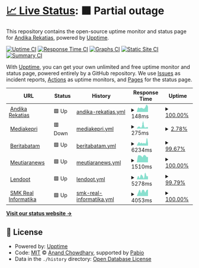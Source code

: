 # [📈 Live Status](https://status.andikarekatias.com): <!--live status--> **🟧 Partial outage**

This repository contains the open-source uptime monitor and status page for [Andika Rekatias](andikarekatias.com), powered by [Upptime](https://github.com/upptime/upptime).

[![Uptime CI](https://github.com/andikarekatias/upptime/workflows/Uptime%20CI/badge.svg)](https://github.com/andikarekatias/upptime/actions?query=workflow%3A%22Uptime+CI%22)
[![Response Time CI](https://github.com/andikarekatias/upptime/workflows/Response%20Time%20CI/badge.svg)](https://github.com/andikarekatias/upptime/actions?query=workflow%3A%22Response+Time+CI%22)
[![Graphs CI](https://github.com/andikarekatias/upptime/workflows/Graphs%20CI/badge.svg)](https://github.com/andikarekatias/upptime/actions?query=workflow%3A%22Graphs+CI%22)
[![Static Site CI](https://github.com/andikarekatias/upptime/workflows/Static%20Site%20CI/badge.svg)](https://github.com/andikarekatias/upptime/actions?query=workflow%3A%22Static+Site+CI%22)
[![Summary CI](https://github.com/andikarekatias/upptime/workflows/Summary%20CI/badge.svg)](https://github.com/andikarekatias/upptime/actions?query=workflow%3A%22Summary+CI%22)

With [Upptime](https://upptime.js.org), you can get your own unlimited and free uptime monitor and status page, powered entirely by a GitHub repository. We use [Issues](https://github.com/andikarekatias/upptime/issues) as incident reports, [Actions](https://github.com/andikarekatias/upptime/actions) as uptime monitors, and [Pages](https://status.andikarekatias.com) for the status page.

<!--start: status pages-->
<!-- This summary is generated by Upptime (https://github.com/upptime/upptime) -->
<!-- Do not edit this manually, your changes will be overwritten -->
<!-- prettier-ignore -->
| URL | Status | History | Response Time | Uptime |
| --- | ------ | ------- | ------------- | ------ |
| <img alt="" src="https://icons.duckduckgo.com/ip3/andikarekatias.com.ico" height="13"> [Andika Rekatias](https://andikarekatias.com) | 🟩 Up | [andika-rekatias.yml](https://github.com/andikarekatias/upptime/commits/HEAD/history/andika-rekatias.yml) | <details><summary><img alt="Response time graph" src="./graphs/andika-rekatias/response-time-week.png" height="20"> 148ms</summary><br><a href="https://status.andikarekatias.com/history/andika-rekatias"><img alt="Response time 148" src="https://img.shields.io/endpoint?url=https%3A%2F%2Fraw.githubusercontent.com%2Fandikarekatias%2Fupptime%2FHEAD%2Fapi%2Fandika-rekatias%2Fresponse-time.json"></a><br><a href="https://status.andikarekatias.com/history/andika-rekatias"><img alt="24-hour response time 169" src="https://img.shields.io/endpoint?url=https%3A%2F%2Fraw.githubusercontent.com%2Fandikarekatias%2Fupptime%2FHEAD%2Fapi%2Fandika-rekatias%2Fresponse-time-day.json"></a><br><a href="https://status.andikarekatias.com/history/andika-rekatias"><img alt="7-day response time 148" src="https://img.shields.io/endpoint?url=https%3A%2F%2Fraw.githubusercontent.com%2Fandikarekatias%2Fupptime%2FHEAD%2Fapi%2Fandika-rekatias%2Fresponse-time-week.json"></a><br><a href="https://status.andikarekatias.com/history/andika-rekatias"><img alt="30-day response time 148" src="https://img.shields.io/endpoint?url=https%3A%2F%2Fraw.githubusercontent.com%2Fandikarekatias%2Fupptime%2FHEAD%2Fapi%2Fandika-rekatias%2Fresponse-time-month.json"></a><br><a href="https://status.andikarekatias.com/history/andika-rekatias"><img alt="1-year response time 148" src="https://img.shields.io/endpoint?url=https%3A%2F%2Fraw.githubusercontent.com%2Fandikarekatias%2Fupptime%2FHEAD%2Fapi%2Fandika-rekatias%2Fresponse-time-year.json"></a></details> | <details><summary><a href="https://status.andikarekatias.com/history/andika-rekatias">100.00%</a></summary><a href="https://status.andikarekatias.com/history/andika-rekatias"><img alt="All-time uptime 100.00%" src="https://img.shields.io/endpoint?url=https%3A%2F%2Fraw.githubusercontent.com%2Fandikarekatias%2Fupptime%2FHEAD%2Fapi%2Fandika-rekatias%2Fuptime.json"></a><br><a href="https://status.andikarekatias.com/history/andika-rekatias"><img alt="24-hour uptime 100.00%" src="https://img.shields.io/endpoint?url=https%3A%2F%2Fraw.githubusercontent.com%2Fandikarekatias%2Fupptime%2FHEAD%2Fapi%2Fandika-rekatias%2Fuptime-day.json"></a><br><a href="https://status.andikarekatias.com/history/andika-rekatias"><img alt="7-day uptime 100.00%" src="https://img.shields.io/endpoint?url=https%3A%2F%2Fraw.githubusercontent.com%2Fandikarekatias%2Fupptime%2FHEAD%2Fapi%2Fandika-rekatias%2Fuptime-week.json"></a><br><a href="https://status.andikarekatias.com/history/andika-rekatias"><img alt="30-day uptime 100.00%" src="https://img.shields.io/endpoint?url=https%3A%2F%2Fraw.githubusercontent.com%2Fandikarekatias%2Fupptime%2FHEAD%2Fapi%2Fandika-rekatias%2Fuptime-month.json"></a><br><a href="https://status.andikarekatias.com/history/andika-rekatias"><img alt="1-year uptime 100.00%" src="https://img.shields.io/endpoint?url=https%3A%2F%2Fraw.githubusercontent.com%2Fandikarekatias%2Fupptime%2FHEAD%2Fapi%2Fandika-rekatias%2Fuptime-year.json"></a></details>
| <img alt="" src="https://icons.duckduckgo.com/ip3/mediakepri.co.id.ico" height="13"> [Mediakepri](https://mediakepri.co.id) | 🟥 Down | [mediakepri.yml](https://github.com/andikarekatias/upptime/commits/HEAD/history/mediakepri.yml) | <details><summary><img alt="Response time graph" src="./graphs/mediakepri/response-time-week.png" height="20"> 275ms</summary><br><a href="https://status.andikarekatias.com/history/mediakepri"><img alt="Response time 275" src="https://img.shields.io/endpoint?url=https%3A%2F%2Fraw.githubusercontent.com%2Fandikarekatias%2Fupptime%2FHEAD%2Fapi%2Fmediakepri%2Fresponse-time.json"></a><br><a href="https://status.andikarekatias.com/history/mediakepri"><img alt="24-hour response time 178" src="https://img.shields.io/endpoint?url=https%3A%2F%2Fraw.githubusercontent.com%2Fandikarekatias%2Fupptime%2FHEAD%2Fapi%2Fmediakepri%2Fresponse-time-day.json"></a><br><a href="https://status.andikarekatias.com/history/mediakepri"><img alt="7-day response time 275" src="https://img.shields.io/endpoint?url=https%3A%2F%2Fraw.githubusercontent.com%2Fandikarekatias%2Fupptime%2FHEAD%2Fapi%2Fmediakepri%2Fresponse-time-week.json"></a><br><a href="https://status.andikarekatias.com/history/mediakepri"><img alt="30-day response time 275" src="https://img.shields.io/endpoint?url=https%3A%2F%2Fraw.githubusercontent.com%2Fandikarekatias%2Fupptime%2FHEAD%2Fapi%2Fmediakepri%2Fresponse-time-month.json"></a><br><a href="https://status.andikarekatias.com/history/mediakepri"><img alt="1-year response time 275" src="https://img.shields.io/endpoint?url=https%3A%2F%2Fraw.githubusercontent.com%2Fandikarekatias%2Fupptime%2FHEAD%2Fapi%2Fmediakepri%2Fresponse-time-year.json"></a></details> | <details><summary><a href="https://status.andikarekatias.com/history/mediakepri">2.78%</a></summary><a href="https://status.andikarekatias.com/history/mediakepri"><img alt="All-time uptime 2.78%" src="https://img.shields.io/endpoint?url=https%3A%2F%2Fraw.githubusercontent.com%2Fandikarekatias%2Fupptime%2FHEAD%2Fapi%2Fmediakepri%2Fuptime.json"></a><br><a href="https://status.andikarekatias.com/history/mediakepri"><img alt="24-hour uptime 0.00%" src="https://img.shields.io/endpoint?url=https%3A%2F%2Fraw.githubusercontent.com%2Fandikarekatias%2Fupptime%2FHEAD%2Fapi%2Fmediakepri%2Fuptime-day.json"></a><br><a href="https://status.andikarekatias.com/history/mediakepri"><img alt="7-day uptime 2.78%" src="https://img.shields.io/endpoint?url=https%3A%2F%2Fraw.githubusercontent.com%2Fandikarekatias%2Fupptime%2FHEAD%2Fapi%2Fmediakepri%2Fuptime-week.json"></a><br><a href="https://status.andikarekatias.com/history/mediakepri"><img alt="30-day uptime 2.78%" src="https://img.shields.io/endpoint?url=https%3A%2F%2Fraw.githubusercontent.com%2Fandikarekatias%2Fupptime%2FHEAD%2Fapi%2Fmediakepri%2Fuptime-month.json"></a><br><a href="https://status.andikarekatias.com/history/mediakepri"><img alt="1-year uptime 2.78%" src="https://img.shields.io/endpoint?url=https%3A%2F%2Fraw.githubusercontent.com%2Fandikarekatias%2Fupptime%2FHEAD%2Fapi%2Fmediakepri%2Fuptime-year.json"></a></details>
| <img alt="" src="https://icons.duckduckgo.com/ip3/beritabatam.com.ico" height="13"> [Beritabatam](https://beritabatam.com) | 🟩 Up | [beritabatam.yml](https://github.com/andikarekatias/upptime/commits/HEAD/history/beritabatam.yml) | <details><summary><img alt="Response time graph" src="./graphs/beritabatam/response-time-week.png" height="20"> 6234ms</summary><br><a href="https://status.andikarekatias.com/history/beritabatam"><img alt="Response time 6234" src="https://img.shields.io/endpoint?url=https%3A%2F%2Fraw.githubusercontent.com%2Fandikarekatias%2Fupptime%2FHEAD%2Fapi%2Fberitabatam%2Fresponse-time.json"></a><br><a href="https://status.andikarekatias.com/history/beritabatam"><img alt="24-hour response time 10104" src="https://img.shields.io/endpoint?url=https%3A%2F%2Fraw.githubusercontent.com%2Fandikarekatias%2Fupptime%2FHEAD%2Fapi%2Fberitabatam%2Fresponse-time-day.json"></a><br><a href="https://status.andikarekatias.com/history/beritabatam"><img alt="7-day response time 6234" src="https://img.shields.io/endpoint?url=https%3A%2F%2Fraw.githubusercontent.com%2Fandikarekatias%2Fupptime%2FHEAD%2Fapi%2Fberitabatam%2Fresponse-time-week.json"></a><br><a href="https://status.andikarekatias.com/history/beritabatam"><img alt="30-day response time 6234" src="https://img.shields.io/endpoint?url=https%3A%2F%2Fraw.githubusercontent.com%2Fandikarekatias%2Fupptime%2FHEAD%2Fapi%2Fberitabatam%2Fresponse-time-month.json"></a><br><a href="https://status.andikarekatias.com/history/beritabatam"><img alt="1-year response time 6234" src="https://img.shields.io/endpoint?url=https%3A%2F%2Fraw.githubusercontent.com%2Fandikarekatias%2Fupptime%2FHEAD%2Fapi%2Fberitabatam%2Fresponse-time-year.json"></a></details> | <details><summary><a href="https://status.andikarekatias.com/history/beritabatam">99.67%</a></summary><a href="https://status.andikarekatias.com/history/beritabatam"><img alt="All-time uptime 99.67%" src="https://img.shields.io/endpoint?url=https%3A%2F%2Fraw.githubusercontent.com%2Fandikarekatias%2Fupptime%2FHEAD%2Fapi%2Fberitabatam%2Fuptime.json"></a><br><a href="https://status.andikarekatias.com/history/beritabatam"><img alt="24-hour uptime 100.00%" src="https://img.shields.io/endpoint?url=https%3A%2F%2Fraw.githubusercontent.com%2Fandikarekatias%2Fupptime%2FHEAD%2Fapi%2Fberitabatam%2Fuptime-day.json"></a><br><a href="https://status.andikarekatias.com/history/beritabatam"><img alt="7-day uptime 99.67%" src="https://img.shields.io/endpoint?url=https%3A%2F%2Fraw.githubusercontent.com%2Fandikarekatias%2Fupptime%2FHEAD%2Fapi%2Fberitabatam%2Fuptime-week.json"></a><br><a href="https://status.andikarekatias.com/history/beritabatam"><img alt="30-day uptime 99.67%" src="https://img.shields.io/endpoint?url=https%3A%2F%2Fraw.githubusercontent.com%2Fandikarekatias%2Fupptime%2FHEAD%2Fapi%2Fberitabatam%2Fuptime-month.json"></a><br><a href="https://status.andikarekatias.com/history/beritabatam"><img alt="1-year uptime 99.67%" src="https://img.shields.io/endpoint?url=https%3A%2F%2Fraw.githubusercontent.com%2Fandikarekatias%2Fupptime%2FHEAD%2Fapi%2Fberitabatam%2Fuptime-year.json"></a></details>
| <img alt="" src="https://icons.duckduckgo.com/ip3/meutiaranews.co.ico" height="13"> [Meutiaranews](https://meutiaranews.co) | 🟩 Up | [meutiaranews.yml](https://github.com/andikarekatias/upptime/commits/HEAD/history/meutiaranews.yml) | <details><summary><img alt="Response time graph" src="./graphs/meutiaranews/response-time-week.png" height="20"> 1510ms</summary><br><a href="https://status.andikarekatias.com/history/meutiaranews"><img alt="Response time 1510" src="https://img.shields.io/endpoint?url=https%3A%2F%2Fraw.githubusercontent.com%2Fandikarekatias%2Fupptime%2FHEAD%2Fapi%2Fmeutiaranews%2Fresponse-time.json"></a><br><a href="https://status.andikarekatias.com/history/meutiaranews"><img alt="24-hour response time 1288" src="https://img.shields.io/endpoint?url=https%3A%2F%2Fraw.githubusercontent.com%2Fandikarekatias%2Fupptime%2FHEAD%2Fapi%2Fmeutiaranews%2Fresponse-time-day.json"></a><br><a href="https://status.andikarekatias.com/history/meutiaranews"><img alt="7-day response time 1510" src="https://img.shields.io/endpoint?url=https%3A%2F%2Fraw.githubusercontent.com%2Fandikarekatias%2Fupptime%2FHEAD%2Fapi%2Fmeutiaranews%2Fresponse-time-week.json"></a><br><a href="https://status.andikarekatias.com/history/meutiaranews"><img alt="30-day response time 1510" src="https://img.shields.io/endpoint?url=https%3A%2F%2Fraw.githubusercontent.com%2Fandikarekatias%2Fupptime%2FHEAD%2Fapi%2Fmeutiaranews%2Fresponse-time-month.json"></a><br><a href="https://status.andikarekatias.com/history/meutiaranews"><img alt="1-year response time 1510" src="https://img.shields.io/endpoint?url=https%3A%2F%2Fraw.githubusercontent.com%2Fandikarekatias%2Fupptime%2FHEAD%2Fapi%2Fmeutiaranews%2Fresponse-time-year.json"></a></details> | <details><summary><a href="https://status.andikarekatias.com/history/meutiaranews">100.00%</a></summary><a href="https://status.andikarekatias.com/history/meutiaranews"><img alt="All-time uptime 100.00%" src="https://img.shields.io/endpoint?url=https%3A%2F%2Fraw.githubusercontent.com%2Fandikarekatias%2Fupptime%2FHEAD%2Fapi%2Fmeutiaranews%2Fuptime.json"></a><br><a href="https://status.andikarekatias.com/history/meutiaranews"><img alt="24-hour uptime 100.00%" src="https://img.shields.io/endpoint?url=https%3A%2F%2Fraw.githubusercontent.com%2Fandikarekatias%2Fupptime%2FHEAD%2Fapi%2Fmeutiaranews%2Fuptime-day.json"></a><br><a href="https://status.andikarekatias.com/history/meutiaranews"><img alt="7-day uptime 100.00%" src="https://img.shields.io/endpoint?url=https%3A%2F%2Fraw.githubusercontent.com%2Fandikarekatias%2Fupptime%2FHEAD%2Fapi%2Fmeutiaranews%2Fuptime-week.json"></a><br><a href="https://status.andikarekatias.com/history/meutiaranews"><img alt="30-day uptime 100.00%" src="https://img.shields.io/endpoint?url=https%3A%2F%2Fraw.githubusercontent.com%2Fandikarekatias%2Fupptime%2FHEAD%2Fapi%2Fmeutiaranews%2Fuptime-month.json"></a><br><a href="https://status.andikarekatias.com/history/meutiaranews"><img alt="1-year uptime 100.00%" src="https://img.shields.io/endpoint?url=https%3A%2F%2Fraw.githubusercontent.com%2Fandikarekatias%2Fupptime%2FHEAD%2Fapi%2Fmeutiaranews%2Fuptime-year.json"></a></details>
| <img alt="" src="https://icons.duckduckgo.com/ip3/lendoot.com.ico" height="13"> [Lendoot](https://lendoot.com) | 🟩 Up | [lendoot.yml](https://github.com/andikarekatias/upptime/commits/HEAD/history/lendoot.yml) | <details><summary><img alt="Response time graph" src="./graphs/lendoot/response-time-week.png" height="20"> 5278ms</summary><br><a href="https://status.andikarekatias.com/history/lendoot"><img alt="Response time 5278" src="https://img.shields.io/endpoint?url=https%3A%2F%2Fraw.githubusercontent.com%2Fandikarekatias%2Fupptime%2FHEAD%2Fapi%2Flendoot%2Fresponse-time.json"></a><br><a href="https://status.andikarekatias.com/history/lendoot"><img alt="24-hour response time 5539" src="https://img.shields.io/endpoint?url=https%3A%2F%2Fraw.githubusercontent.com%2Fandikarekatias%2Fupptime%2FHEAD%2Fapi%2Flendoot%2Fresponse-time-day.json"></a><br><a href="https://status.andikarekatias.com/history/lendoot"><img alt="7-day response time 5278" src="https://img.shields.io/endpoint?url=https%3A%2F%2Fraw.githubusercontent.com%2Fandikarekatias%2Fupptime%2FHEAD%2Fapi%2Flendoot%2Fresponse-time-week.json"></a><br><a href="https://status.andikarekatias.com/history/lendoot"><img alt="30-day response time 5278" src="https://img.shields.io/endpoint?url=https%3A%2F%2Fraw.githubusercontent.com%2Fandikarekatias%2Fupptime%2FHEAD%2Fapi%2Flendoot%2Fresponse-time-month.json"></a><br><a href="https://status.andikarekatias.com/history/lendoot"><img alt="1-year response time 5278" src="https://img.shields.io/endpoint?url=https%3A%2F%2Fraw.githubusercontent.com%2Fandikarekatias%2Fupptime%2FHEAD%2Fapi%2Flendoot%2Fresponse-time-year.json"></a></details> | <details><summary><a href="https://status.andikarekatias.com/history/lendoot">99.79%</a></summary><a href="https://status.andikarekatias.com/history/lendoot"><img alt="All-time uptime 99.79%" src="https://img.shields.io/endpoint?url=https%3A%2F%2Fraw.githubusercontent.com%2Fandikarekatias%2Fupptime%2FHEAD%2Fapi%2Flendoot%2Fuptime.json"></a><br><a href="https://status.andikarekatias.com/history/lendoot"><img alt="24-hour uptime 99.55%" src="https://img.shields.io/endpoint?url=https%3A%2F%2Fraw.githubusercontent.com%2Fandikarekatias%2Fupptime%2FHEAD%2Fapi%2Flendoot%2Fuptime-day.json"></a><br><a href="https://status.andikarekatias.com/history/lendoot"><img alt="7-day uptime 99.79%" src="https://img.shields.io/endpoint?url=https%3A%2F%2Fraw.githubusercontent.com%2Fandikarekatias%2Fupptime%2FHEAD%2Fapi%2Flendoot%2Fuptime-week.json"></a><br><a href="https://status.andikarekatias.com/history/lendoot"><img alt="30-day uptime 99.79%" src="https://img.shields.io/endpoint?url=https%3A%2F%2Fraw.githubusercontent.com%2Fandikarekatias%2Fupptime%2FHEAD%2Fapi%2Flendoot%2Fuptime-month.json"></a><br><a href="https://status.andikarekatias.com/history/lendoot"><img alt="1-year uptime 99.79%" src="https://img.shields.io/endpoint?url=https%3A%2F%2Fraw.githubusercontent.com%2Fandikarekatias%2Fupptime%2FHEAD%2Fapi%2Flendoot%2Fuptime-year.json"></a></details>
| <img alt="" src="https://icons.duckduckgo.com/ip3/smkrealinformatika.sch.id.ico" height="13"> [SMK Real Informatika](https://smkrealinformatika.sch.id) | 🟩 Up | [smk-real-informatika.yml](https://github.com/andikarekatias/upptime/commits/HEAD/history/smk-real-informatika.yml) | <details><summary><img alt="Response time graph" src="./graphs/smk-real-informatika/response-time-week.png" height="20"> 4053ms</summary><br><a href="https://status.andikarekatias.com/history/smk-real-informatika"><img alt="Response time 4053" src="https://img.shields.io/endpoint?url=https%3A%2F%2Fraw.githubusercontent.com%2Fandikarekatias%2Fupptime%2FHEAD%2Fapi%2Fsmk-real-informatika%2Fresponse-time.json"></a><br><a href="https://status.andikarekatias.com/history/smk-real-informatika"><img alt="24-hour response time 5130" src="https://img.shields.io/endpoint?url=https%3A%2F%2Fraw.githubusercontent.com%2Fandikarekatias%2Fupptime%2FHEAD%2Fapi%2Fsmk-real-informatika%2Fresponse-time-day.json"></a><br><a href="https://status.andikarekatias.com/history/smk-real-informatika"><img alt="7-day response time 4053" src="https://img.shields.io/endpoint?url=https%3A%2F%2Fraw.githubusercontent.com%2Fandikarekatias%2Fupptime%2FHEAD%2Fapi%2Fsmk-real-informatika%2Fresponse-time-week.json"></a><br><a href="https://status.andikarekatias.com/history/smk-real-informatika"><img alt="30-day response time 4053" src="https://img.shields.io/endpoint?url=https%3A%2F%2Fraw.githubusercontent.com%2Fandikarekatias%2Fupptime%2FHEAD%2Fapi%2Fsmk-real-informatika%2Fresponse-time-month.json"></a><br><a href="https://status.andikarekatias.com/history/smk-real-informatika"><img alt="1-year response time 4053" src="https://img.shields.io/endpoint?url=https%3A%2F%2Fraw.githubusercontent.com%2Fandikarekatias%2Fupptime%2FHEAD%2Fapi%2Fsmk-real-informatika%2Fresponse-time-year.json"></a></details> | <details><summary><a href="https://status.andikarekatias.com/history/smk-real-informatika">100.00%</a></summary><a href="https://status.andikarekatias.com/history/smk-real-informatika"><img alt="All-time uptime 100.00%" src="https://img.shields.io/endpoint?url=https%3A%2F%2Fraw.githubusercontent.com%2Fandikarekatias%2Fupptime%2FHEAD%2Fapi%2Fsmk-real-informatika%2Fuptime.json"></a><br><a href="https://status.andikarekatias.com/history/smk-real-informatika"><img alt="24-hour uptime 100.00%" src="https://img.shields.io/endpoint?url=https%3A%2F%2Fraw.githubusercontent.com%2Fandikarekatias%2Fupptime%2FHEAD%2Fapi%2Fsmk-real-informatika%2Fuptime-day.json"></a><br><a href="https://status.andikarekatias.com/history/smk-real-informatika"><img alt="7-day uptime 100.00%" src="https://img.shields.io/endpoint?url=https%3A%2F%2Fraw.githubusercontent.com%2Fandikarekatias%2Fupptime%2FHEAD%2Fapi%2Fsmk-real-informatika%2Fuptime-week.json"></a><br><a href="https://status.andikarekatias.com/history/smk-real-informatika"><img alt="30-day uptime 100.00%" src="https://img.shields.io/endpoint?url=https%3A%2F%2Fraw.githubusercontent.com%2Fandikarekatias%2Fupptime%2FHEAD%2Fapi%2Fsmk-real-informatika%2Fuptime-month.json"></a><br><a href="https://status.andikarekatias.com/history/smk-real-informatika"><img alt="1-year uptime 100.00%" src="https://img.shields.io/endpoint?url=https%3A%2F%2Fraw.githubusercontent.com%2Fandikarekatias%2Fupptime%2FHEAD%2Fapi%2Fsmk-real-informatika%2Fuptime-year.json"></a></details>

<!--end: status pages-->

[**Visit our status website →**](https://status.andikarekatias.com)

## 📄 License

- Powered by: [Upptime](https://github.com/upptime/upptime)
- Code: [MIT](./LICENSE) © [Anand Chowdhary](https://anandchowdhary.com), supported by [Pabio](https://pabio.com)
- Data in the `./history` directory: [Open Database License](https://opendatacommons.org/licenses/odbl/1-0/)
